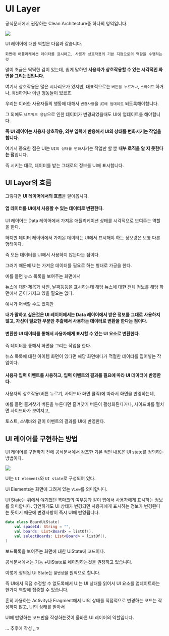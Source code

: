 # UI Layer

공식문서에서 권장하는 Clean Architecture중 하나의 영역입니다.

![](https://blog.kakaocdn.net/dn/diHxKt/btsDSqGci65/apiF87jMNzsxfuuGkvxaz0/img.png)

UI 레이어에 대한 역할은 다음과 같습니다.

```
화면에 어플리케이션 데이터를 표시하고, 사용자 상호작용의 기본 지점으로의 역할을 수행하는것
```


말이 조금은 딱딱한 감이 있는데, 쉽게 말하면 **사용자가 상호작용할 수 있는 시각적인 화면을 그리는것입니다.**

여기서 상호작용은 많은 시나리오가 있지만, 대표적으로는 `버튼을 누르거나`, `스와이프` 하거나, `회전`하거나 이런 행동들이 있겠죠.

우리는 이러한 사용자들의 행동에 대해서 `변경사항`을 `UI에 업데이트` 되도록해야합니다.

그 외에도 `네트워크 응답`으로 인한 데이터가 변경되었을때도 UI에 업데이트를 해야합니다.

**즉 UI 레이어는 사용자 상호작용, 외부 입력에 반응해서 UI의 상태를 변화시키는 작업을 합니다.**


여기서 중요한 점은 UI는 `UI의 상태를 변화`시키는 작업만 할 뿐 **내부 로직을 알 지 못한다는 점**입니다.

즉 시키는 대로, 데이터를 받는 그대로의 정보를 UI에 표시합니다.


## UI Layer의 흐름
그렇다면 **UI 레이어에서의 흐름**을 알아봅시다.

#### 앱 데이터를 UI에서 사용할 수 있는 데이터로 변환한다.

UI 레이어는 Data 레이어에서 가져온 애플리케이션 상태를 시각적으로 보여주는 역할을 한다.

하지만 데이터 레이어에서 가져온 데이터는 UI에서 표시해야 하는 정보랑은 보통 다른 형태이다.

즉 모든 데이터를 UI에서 사용하지 않는다는 점이다.

그러기 때문에 UI는 가져온 데이터를 필요로 하는 형태로 가공을 한다.

예를 들면 뉴스 목록을 보여주는 화면에서

뉴스에 대한 제목과 사진, 날짜등등을 표시하는데 해당 뉴스에 대한 전체 정보를 해당 화면에서 굳이 가지고 있을 필요는 없다.

예시가 어색할 수도 있지만

**내가 말하고 싶은것은 UI 레이어에서는 Data 레이어에서 받은 정보를 그대로 사용하지 않고, 자신이 필요한 부분만 추출해서
사용하는 데이터로 변환을 한다는 점이다.**

#### 변환한 UI 데이터를 통해서 사용자에게 표시할 수 있는 UI 요소로 변환한다.

즉 데이터를 통해서 화면을 그리는 작업을 한다.

뉴스 목록에 대한 아이템 화면이 있다면 해당 화면에다가 적절한 데이터를 집어넣는 작업이다.



#### 사용자 입력 이벤트를 사용하고, 입력 이벤트의 결과를 필요에 따라 UI 데이터에 반영한다.

사용자의 상호작용(버튼 누르기, 사이드바 화면 클릭)에 따라서 화면을 반영하는데,

예를 들면 즐겨찾기 버튼을 누른다면 즐겨찾기 버튼이 활성화된다거나, 사이드바를 펼치면 사이드바가 보여지고,

토스트, 스낵바와 같이 이벤트의 결과를 UI에 반영한다.


## UI 레이어를 구현하는 방법

UI 레이어를 구현하기 전에 공식문서에서 강조한 기본 적인 내용은 UI state를 정의하는 방법이다.

![](https://blog.kakaocdn.net/dn/bvyyru/btsDQThOlwq/uvlkBxkm0Kgkewr5dRFKoK/img.png)

UI는 `UI elements`와 `UI state`로 구성되어 있다.

Ui Elements는 화면에 그려져 있는 `View`를 의미합니다.

UI State는 위에서 얘기했던 북마크의 여부등과 같이 앱에서 사용자에게 표시하는 정보를 의미합니다.
당연하게도 UI 상태가 변경되면 사용자에게 표시하는 정보가 변경된다는 뜻이기 때문에 변경사항이 즉시 UI에 반영됩니다.

```kotlin
data class BoardUiState(
    val spaceId: String = "",
    val boards: List<Board> = listOf(),
    val selectBoards: List<Board> = listOf(),
)
```

보드목록을 보여주는 화면에 대한 UiState에 코드이다.

공식문서에서는 기능 +UiState로 네이밍하는것을 권장하고 있습니다.


이렇게 정의된 Ui State는 `불변성`을 원칙으로 합니다.

즉 UI에서 직접 수정할 수 없도록해서 UI는 UI 상태를 읽어서 UI 요소를 업데이트하는 한가지 역할에 집중할 수 있습니다.

흔히 사용하는 Activity나 Fragment에서 UI의 상태를 직접적으로 변경하는 코드는 작성하지 않고, UI의 상태를 받아서

UI에 반영하는 코드만을 작성하는것이 올바른 UI 레이어의 역할입니다.

... 추후에 작성 ,,ㅎ